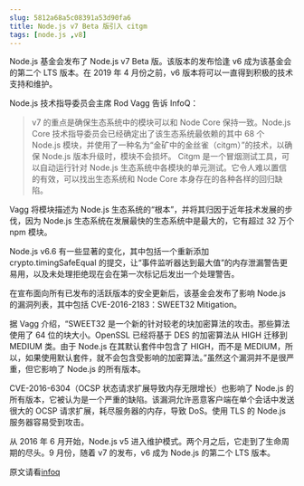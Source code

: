 ```yaml
---
slug: 5812a68a5c08391a53d90fa6
title: Node.js v7 Beta 版引入 citgm
tags: [node.js ,v8]
---
```


Node.js 基金会发布了 Node.js v7 Beta 版。该版本的发布恰逢 v6 成为该基金会的第二个 LTS 版本。在 2019 年 4 月份之前，v6 版本将可以一直得到积极的技术支持和维护。

Node.js 技术指导委员会主席 Rod Vagg 告诉 InfoQ：
> v7 的重点是确保生态系统中的模块可以和 Node Core 保持一致。Node.js Core 技术指导委员会已经确定出了该生态系统最依赖的其中 68 个 Node.js 模块，并使用了一种名为“金矿中的金丝雀（citgm）”的技术，以确保 Node.js 版本升级时，模块不会损坏。
Citgm 是一个冒烟测试工具，可以自动运行针对 Node.js 生态系统中各模块的单元测试。它令人难以置信的有效，可以找出生态系统和 Node Core 本身存在的各种各样的回归缺陷。

Vagg 将模块描述为 Node.js 生态系统的“根本”，并将其归因于近年技术发展的步伐，因为 Node.js 生态系统在发展最快的生态系统中是最大的，它有超过 32 万个 npm 模块。

Node.js v6.6 有一些显著的变化，其中包括一个重新添加 crypto.timingSafeEqual 的提交，让“事件监听器达到最大值”的内存泄漏警告更易用，以及未处理拒绝现在会在第一次标记后发出一个处理警告。

在宣布面向所有已发布的活跃版本的安全更新后，该基金会发布了影响 Node.js 的漏洞列表，其中包括 CVE-2016-2183：SWEET32 Mitigation。

据 Vagg 介绍，“SWEET32 是一个新的针对较老的块加密算法的攻击。那些算法使用了 64 位的块大小。OpenSSL 已经将基于 DES 的加密算法从 HIGH 迁移到 MEDIUM 类。由于 Node.js 在其默认套件中包含了 HIGH，而不是 MEDIUM，所以，如果使用默认套件，就不会包含受影响的加密算法。”虽然这个漏洞并不是很严重，但它影响了 Node.js 的所有版本。

CVE-2016-6304（OCSP 状态请求扩展导致内存无限增长）也影响了 Node.js 的所有版本，它被认为是一个严重的缺陷。该漏洞允许恶意客户端在单个会话中发送很大的 OCSP 请求扩展，耗尽服务器的内存，导致 DoS。使用 TLS 的 Node.js 服务器容易受到攻击。

从 2016 年 6 月开始，Node.js v5 进入维护模式。两个月之后，它走到了生命周期的尽头。9 月份，随着 v7 的发布，v6 成为 Node.js 的第二个 LTS 版本。

原文请看[infoq](http://www.infoq.com/cn/news/2016/09/nodejs-v7?utm_source=infoq_en&utm_medium=link_on_en_item&utm_campaign=item_in_other_langs)
